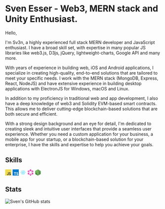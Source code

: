 # Sven Esser - Web3, MERN stack and Unity Enthusiast.

Hello,

I'm Sv3n, a highly experienced full stack MERN developer and JavaScript enthusiast. I have a broad skill set, with expertise in many popular JS libraries like web3.js, D3js, jQuery, lightweight-charts, Google API and many more.

With years of experience in building web, iOS and Android applications, I specialize in creating high-quality, end-to-end solutions that are tailored to meet your specific needs. I work with the MERN stack (MongoDB, Express, React, NodeJS) and have extensive experience in building desktop applications with ElectronJS for Windows, macOS and Linux.

In addition to my proficiency in traditional web and app development, I also have a deep knowledge of web3 and Solidity EVM-based smart contracts. This allows me to deliver cutting-edge blockchain-based solutions that are both secure and efficient.

With a strong design background and an eye for detail, I'm dedicated to creating sleek and intuitive user interfaces that provide a seamless user experience. Whether you need a custom application for your business, a mobile app for your startup, or a blockchain-based solution for your enterprise, I have the skills and expertise to help you achieve your goals.

## Skills
<code><img height="20" alt="javascript" src="https://raw.githubusercontent.com/github/explore/80688e429a7d4ef2fca1e82350fe8e3517d3494d/topics/javascript/javascript.png"></code>
<code><img height="20" alt="typescript" src="https://raw.githubusercontent.com/github/explore/80688e429a7d4ef2fca1e82350fe8e3517d3494d/topics/typescript/typescript.png"></code>
<code><img height="20" alt="react" src="https://raw.githubusercontent.com/github/explore/80688e429a7d4ef2fca1e82350fe8e3517d3494d/topics/react/react.png"></code>
<code><img height="20" alt="graphql" src="https://raw.githubusercontent.com/github/explore/5c058a388828bb5fde0bcafd4bc867b5bb3f26f3/topics/graphql/graphql.png"></code>
<code><img height="20" alt="nodejs" src="https://raw.githubusercontent.com/github/explore/80688e429a7d4ef2fca1e82350fe8e3517d3494d/topics/nodejs/nodejs.png"></code>   

## Stats
![Sven's GitHub stats](https://github-readme-stats.vercel.app/api?username=Sv3nskie&show_icons=true&theme=jolly)
